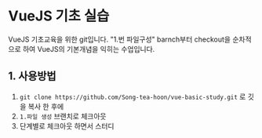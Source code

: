 # VueJS 기초 실습
VueJS 기초교육을 위한 git입니다. "1.번 파일구성" barnch부터 checkout을 순차적으로 하여 VueJS의 기본개념을 익히는 수업입니다.

## 1. 사용방법

1. ``` git clone https://github.com/Song-tea-hoon/vue-basic-study.git ``` 로 깃을 복사 한 후에 
2. ``` 1.파일 생성 ``` 브랜치로 체크아웃 
3. 단계별로 체크아웃 하면서 스터디
